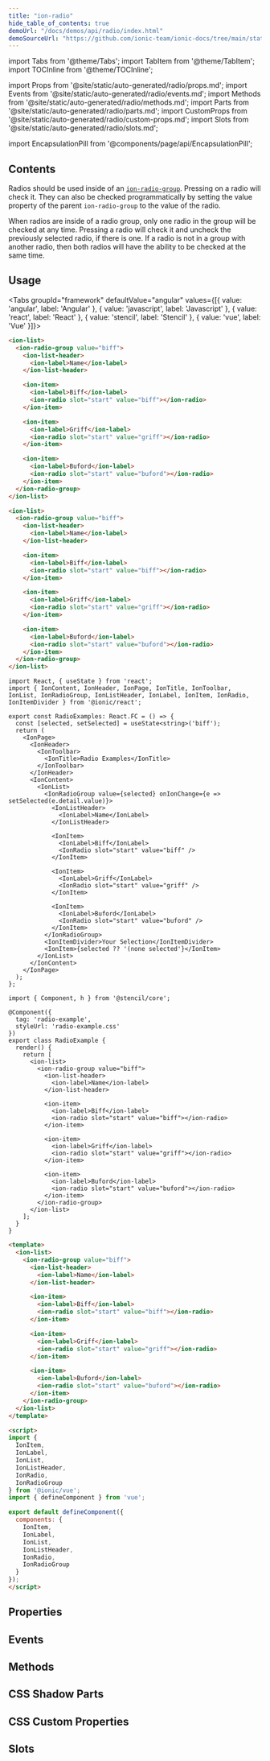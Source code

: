```yaml
---
title: "ion-radio"
hide_table_of_contents: true
demoUrl: "/docs/demos/api/radio/index.html"
demoSourceUrl: "https://github.com/ionic-team/ionic-docs/tree/main/static/demos/api/radio/index.html"
---
```

import Tabs from '@theme/Tabs';
import TabItem from '@theme/TabItem';
import TOCInline from '@theme/TOCInline';

import Props from '@site/static/auto-generated/radio/props.md';
import Events from '@site/static/auto-generated/radio/events.md';
import Methods from '@site/static/auto-generated/radio/methods.md';
import Parts from '@site/static/auto-generated/radio/parts.md';
import CustomProps from '@site/static/auto-generated/radio/custom-props.md';
import Slots from '@site/static/auto-generated/radio/slots.md';

<head>
  <title>ion-radio Component: Radio Property for iOS and Android</title>
  <meta name="description" content="Radio components should be used inside of ion-radio-groups on iOS and Android devices. Read to learn more about radio property usage and installation." />
</head>

import EncapsulationPill from '@components/page/api/EncapsulationPill';

<EncapsulationPill type="shadow" />

<h2 className="table-of-contents__title">Contents</h2>

<TOCInline
  toc={toc}
  maxHeadingLevel={2}
/>



Radios should be used inside of an [`ion-radio-group`](radio-group.md). Pressing on a radio will check it. They can also be checked programmatically by setting the value property of the parent `ion-radio-group` to the value of the radio.

When radios are inside of a radio group, only one radio in the group will be checked at any time. Pressing a radio will check it and uncheck the previously selected radio, if there is one. If a radio is not in a group with another radio, then both radios will have the ability to be checked at the same time.






## Usage

<Tabs groupId="framework" defaultValue="angular" values={[{ value: 'angular', label: 'Angular' }, { value: 'javascript', label: 'Javascript' }, { value: 'react', label: 'React' }, { value: 'stencil', label: 'Stencil' }, { value: 'vue', label: 'Vue' }]}>

<TabItem value="angular">

```html
<ion-list>
  <ion-radio-group value="biff">
    <ion-list-header>
      <ion-label>Name</ion-label>
    </ion-list-header>

    <ion-item>
      <ion-label>Biff</ion-label>
      <ion-radio slot="start" value="biff"></ion-radio>
    </ion-item>

    <ion-item>
      <ion-label>Griff</ion-label>
      <ion-radio slot="start" value="griff"></ion-radio>
    </ion-item>

    <ion-item>
      <ion-label>Buford</ion-label>
      <ion-radio slot="start" value="buford"></ion-radio>
    </ion-item>
  </ion-radio-group>
</ion-list>
```


</TabItem>


<TabItem value="javascript">

```html
<ion-list>
  <ion-radio-group value="biff">
    <ion-list-header>
      <ion-label>Name</ion-label>
    </ion-list-header>

    <ion-item>
      <ion-label>Biff</ion-label>
      <ion-radio slot="start" value="biff"></ion-radio>
    </ion-item>

    <ion-item>
      <ion-label>Griff</ion-label>
      <ion-radio slot="start" value="griff"></ion-radio>
    </ion-item>

    <ion-item>
      <ion-label>Buford</ion-label>
      <ion-radio slot="start" value="buford"></ion-radio>
    </ion-item>
  </ion-radio-group>
</ion-list>
```


</TabItem>


<TabItem value="react">

```tsx
import React, { useState } from 'react';
import { IonContent, IonHeader, IonPage, IonTitle, IonToolbar, IonList, IonRadioGroup, IonListHeader, IonLabel, IonItem, IonRadio, IonItemDivider } from '@ionic/react';

export const RadioExamples: React.FC = () => {
  const [selected, setSelected] = useState<string>('biff');
  return (
    <IonPage>
      <IonHeader>
        <IonToolbar>
          <IonTitle>Radio Examples</IonTitle>
        </IonToolbar>
      </IonHeader>
      <IonContent>
        <IonList>
          <IonRadioGroup value={selected} onIonChange={e => setSelected(e.detail.value)}>
            <IonListHeader>
              <IonLabel>Name</IonLabel>
            </IonListHeader>

            <IonItem>
              <IonLabel>Biff</IonLabel>
              <IonRadio slot="start" value="biff" />
            </IonItem>

            <IonItem>
              <IonLabel>Griff</IonLabel>
              <IonRadio slot="start" value="griff" />
            </IonItem>

            <IonItem>
              <IonLabel>Buford</IonLabel>
              <IonRadio slot="start" value="buford" />
            </IonItem>
          </IonRadioGroup>
          <IonItemDivider>Your Selection</IonItemDivider>
          <IonItem>{selected ?? '(none selected'}</IonItem>
        </IonList>
      </IonContent>
    </IonPage>
  );
};
```

</TabItem>


<TabItem value="stencil">

```tsx
import { Component, h } from '@stencil/core';

@Component({
  tag: 'radio-example',
  styleUrl: 'radio-example.css'
})
export class RadioExample {
  render() {
    return [
      <ion-list>
        <ion-radio-group value="biff">
          <ion-list-header>
            <ion-label>Name</ion-label>
          </ion-list-header>

          <ion-item>
            <ion-label>Biff</ion-label>
            <ion-radio slot="start" value="biff"></ion-radio>
          </ion-item>

          <ion-item>
            <ion-label>Griff</ion-label>
            <ion-radio slot="start" value="griff"></ion-radio>
          </ion-item>

          <ion-item>
            <ion-label>Buford</ion-label>
            <ion-radio slot="start" value="buford"></ion-radio>
          </ion-item>
        </ion-radio-group>
      </ion-list>
    ];
  }
}
```


</TabItem>


<TabItem value="vue">

```html
<template>
  <ion-list>
    <ion-radio-group value="biff">
      <ion-list-header>
        <ion-label>Name</ion-label>
      </ion-list-header>

      <ion-item>
        <ion-label>Biff</ion-label>
        <ion-radio slot="start" value="biff"></ion-radio>
      </ion-item>

      <ion-item>
        <ion-label>Griff</ion-label>
        <ion-radio slot="start" value="griff"></ion-radio>
      </ion-item>

      <ion-item>
        <ion-label>Buford</ion-label>
        <ion-radio slot="start" value="buford"></ion-radio>
      </ion-item>
    </ion-radio-group>
  </ion-list>
</template>

<script>
import { 
  IonItem, 
  IonLabel, 
  IonList, 
  IonListHeader,
  IonRadio, 
  IonRadioGroup
} from '@ionic/vue';
import { defineComponent } from 'vue';

export default defineComponent({
  components: { 
    IonItem, 
    IonLabel, 
    IonList, 
    IonListHeader,
    IonRadio, 
    IonRadioGroup
  }
});
</script>
```


</TabItem>

</Tabs>

## Properties
<Props />

## Events
<Events />

## Methods
<Methods />

## CSS Shadow Parts
<Parts />

## CSS Custom Properties
<CustomProps />

## Slots
<Slots />